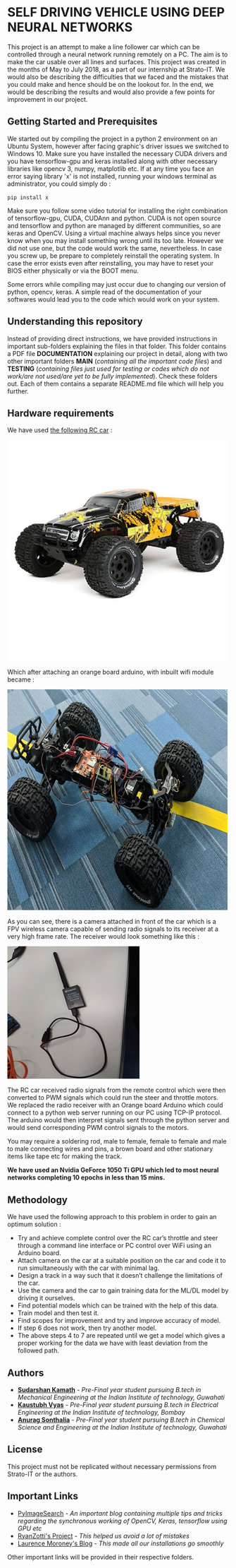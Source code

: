 # SELF DRIVING VEHICLE USING DEEP NEURAL NETWORKS

This project is an attempt to make a line follower car which can be controlled through a neural network running remotely on a PC. The aim is to make the car usable over all lines and surfaces.
This project was created in the months of May to July 2018, as a part of our internship at Strato-IT.
 We would also be describing the difficulties that we faced and the mistakes that you could make and hence should be on the lookout for. 
 In the end, we would be describing the results and would also provide a few points for improvement 
 in our project. 

## Getting Started and Prerequisites

We started out by compiling the project in a python 2 environment on an Ubuntu System, however after facing graphic's driver issues we switched to Windows 10. Make sure you have installed the necessary CUDA drivers and you have tensorflow-gpu and keras installed along with other necessary libraries like opencv 3, numpy, matplotlib etc. If at any time you face an error saying library 'x' is not installed, running your windows terminal as administrator, you could simply do :

```
pip install x
```
Make sure you follow some video tutorial for installing the right combination of tensorflow-gpu, CUDA, CUDAnn and python. CUDA is not open source and tensorflow and python are managed by different communities, so are keras and OpenCV. Using a virtual machine always helps since you never know when you may install something wrong until its too late.
 However we did not use one, but the code would work the same, nevertheless. In case you screw up, be prepare to completely reinstall the operating system. In case the error exists even after reinstalling, you may have to reset your BIOS either physically or via the BOOT menu.

Some errors while compiling may just occur due to changing our version of python, opencv, keras. A simple read of the documentation of your softwares would lead you to the code which would work on your system.

## Understanding this repository

Instead of providing direct instructions, we have provided instructions in important sub-folders explaining the files in that folder. This folder contains a PDF file **DOCUMENTATION** explaining our project in detail, along with two other important folders **MAIN** (*containing all the important code files*) and **TESTING** (*containing files just used for testing or codes which do not work/are not used/are yet to be fully implemented*).
 Check these folders out. Each of them contains a separate README.md file which will help you further.

## Hardware requirements

We have used [the following RC car](https://eugenetoyandhobby.com/shop/ecx-ruckus-monster-truck-2wd-ruckus-monster-truck-bdlipo-orangeblack-110-scale-rtr-03331t2/) : 

![alt-text](https://github.com/stratoit/internship_2018/blob/master/sides/CAR.jpg)

Which after attaching an orange board arduino, with inbuilt wifi module became :

![alt-text](https://github.com/stratoit/internship_2018/blob/master/sides/MOD_CAR.jpg)

As you can see, there is a camera attached in front of the car which is a FPV wireless camera capable of sending radio signals to its receiver at a very high frame rate. The receiver would look something like this :

![alt-text](https://github.com/stratoit/internship_2018/blob/master/sides/REC.jpg)

The RC car received radio signals from the remote control which were then converted to PWM signals which could run the steer and throttle motors. We replaced the radio receiver with 
an Orange board Arduino which could connect to a python web server running on our PC using TCP-IP protocol. The arduino would then interpret signals sent through the python server and would send
 corresponding PWM control signals to the motors.

You may require a soldering rod, male to female, female to female and male to male connecting wires and pins, a brown board and other stationary items like tape etc for making the track.

**We have used an Nvidia GeForce 1050 Ti GPU which led to most neural networks completing 10 epochs in less than 15 mins.**

## Methodology 

We have used the following approach to this problem in order to gain an optimum solution :   

* Try and achieve complete control over the RC car’s throttle and steer through a command line interface or PC control over WiFi using an Arduino board.
* Attach camera on the car at a suitable position on the car and code it to run simultaneously with the car with minimal lag.
* Design a track in a way such that it doesn’t challenge the limitations of the car.  
* Use the camera and the car to gain training data for the ML/DL model by driving it ourselves.
* Find potential models which can be trained with the help of this data.
* Train model and then test it.
* Find scopes for improvement and try and improve accuracy of model. 
* If step 6 does not work, then try another model. 
* The above steps 4 to 7 are repeated until we get a model which gives a proper working for the data we have with least deviation from the followed path.

## Authors

* **[Sudarshan Kamath](https://in.linkedin.com/in/sudarshankamath)** - *Pre-Final year student pursuing B.tech in Mechanical Engineering at the Indian Institute of technology, Guwahati*
* **[Kaustubh Vyas](https://www.linkedin.com/in/kaustubh-vyas-29639b113/)** - *Pre-Final year student pursuing B.tech in Electrical Engineering at the Indian Institute of technology, Bombay*
* **[Anurag Sonthalia](https://www.linkedin.com/in/anurag-sonthalia/)** - *Pre-Final year student pursuing B.tech in Chemical Science and Engineering at the Indian Institute of technology, Guwahati*

## License

This project must not be replicated without necessary permissions from Strato-IT or the authors.

## Important Links

* [PyImageSearch](https://www.pyimagesearch.com/start-here-learn-computer-vision-opencv/) - *An important blog containing multiple tips and tricks regarding the synchronous working of OpenCV, Keras, tensorflow using GPU etc*
* [RyanZotti's Project](https://github.com/RyanZotti) - *This helped us avoid a lot of mistakes*
* [Laurence Moroney's Blog](https://medium.com/@lmoroney_40129/installing-tensorflow-with-gpu-on-windows-10-3309fec55a00) - *This made all our installations go smoothly*

Other important links will be provided in their respective folders.
